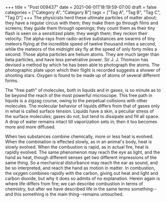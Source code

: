 +++
title = "Post 009437"
date = 2021-06-01T18:19:59-07:00
draft = false
categories = ["Category A", "Category B"]
tags = ["Tag A", "Tag B", "Tag C", "Tag D"]
+++
The physicists herd these ultimate particles of matter about; they have a regular circus with them; they make them go through films and screens; they guide them through openings; they count them as their tiny flash is seen on a sensitized plate; they weigh them; they reckon their velocity. The alpha-rays from radio-active substances are swarms of tiny meteors flying at the incredible speed of twelve thousand miles a second, while the meteors of the midnight sky fly at the speed of only forty miles a second. Those alpha particles are helium atoms. They are much larger than beta particles, and have less penetrative power. Sir J. J. Thomson has devised a method by which he has been able to photograph the atoms. The photographic plate upon which their flight is recorded suggests a shower of shooting stars. Oxygen is found to be made up of atoms of several different forms.

The "free path" of molecules, both in liquids and in gases, is so minute as to be beyond the reach of the most powerful microscope. This free path in liquids is a zigzag course, owing to the perpetual collisions with other molecules. The molecular behavior of liquids differs from that of gases only in what is called surface tension. Liquids have a skin, a peculiar stress of the surface molecules; gases do not, but tend to dissipate and fill all space. A drop of water remains intact till vaporization sets in; then it too becomes more and more diffused.

When two substances combine chemically, more or less heat is evolved. When the combination is effected slowly, as in an animal's body, heat is slowly evolved. When the combustion is rapid, as in actual fire, heat is rapidly evolved. The same phenomenon may reach the eye as light, and the hand as heat, though different senses get two different impressions of the same thing. So a mechanical disturbance may reach the ear as sound, and be so interpreted, and reach the hand as motion in matter. In combustion, the oxygen combines rapidly with the carbon, giving out heat and light and carbon dioxide, but why it does so admits of no explanation. Herein again is where life differs from fire; we can describe combustion in terms of chemistry, but after we have described life in the same terms something--and this something is the main thing--remains untouched.

